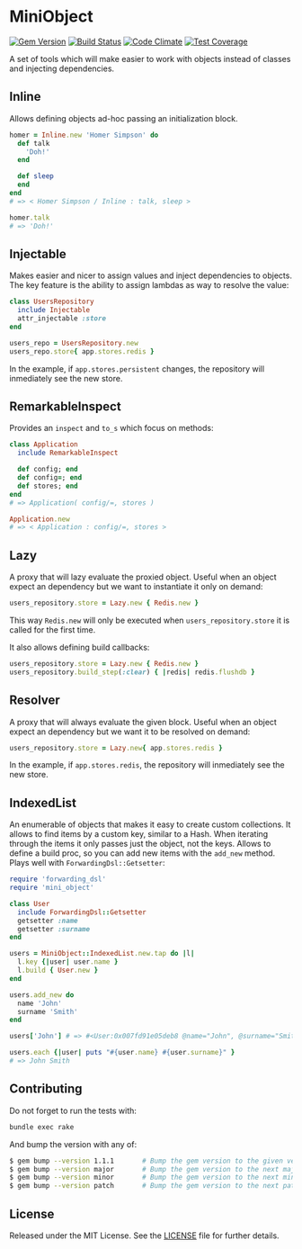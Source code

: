 # MiniObject

[![Gem Version](https://badge.fury.io/rb/mini_object.svg)](http://badge.fury.io/rb/mini_object)
[![Build Status](https://travis-ci.org/manuelmorales/mini-object.svg)](https://travis-ci.org/manuelmorales/mini-object)
[![Code Climate](https://codeclimate.com/github/manuelmorales/mini-object/badges/gpa.svg)](https://codeclimate.com/github/manuelmorales/mini-object)
[![Test Coverage](https://codeclimate.com/github/manuelmorales/mini-object/badges/coverage.svg)](https://codeclimate.com/github/manuelmorales/mini-object/coverage)

A set of tools which will make easier to work with objects instead of classes
and injecting dependencies.


## Inline

Allows defining objects ad-hoc passing an initialization block.

```ruby
homer = Inline.new 'Homer Simpson' do
  def talk
    'Doh!'
  end

  def sleep
  end
end
# => < Homer Simpson / Inline : talk, sleep >

homer.talk
# => 'Doh!'
```

## Injectable

Makes easier and nicer to assign values and inject dependencies to objects. 
The key feature is the ability to assign lambdas as way to resolve the value:

```ruby
class UsersRepository
  include Injectable
  attr_injectable :store
end

users_repo = UsersRepository.new
users_repo.store{ app.stores.redis }
```

In the example, if `app.stores.persistent` changes, the repository
will inmediately see the new store.


## RemarkableInspect

Provides an `inspect` and `to_s` which focus on methods:

```ruby
class Application
  include RemarkableInspect

  def config; end
  def config=; end
  def stores; end
end
# => Application( config/=, stores )

Application.new
# => < Application : config/=, stores >
```

## Lazy

A proxy that will lazy evaluate the proxied object.
Useful when an object expect an dependency but we want to
instantiate it only on demand:

```ruby
users_repository.store = Lazy.new { Redis.new }
```

This way `Redis.new` will only be  executed when `users_repository.store`
it is called for the first time.

It also allows defining build callbacks:

```ruby
users_repository.store = Lazy.new { Redis.new }
users_repository.build_step(:clear) { |redis| redis.flushdb }
```


## Resolver

A proxy that will always evaluate the given block.
Useful when an object expect an dependency but we want it 
to be resolved on demand:

```ruby
users_repository.store = Lazy.new{ app.stores.redis }
```

In the example, if `app.stores.redis`, the repository
will inmediately see the new store.


## IndexedList

An enumerable of objects that makes it easy to create custom collections.
It allows to find items by a custom key, similar to a Hash.
When iterating through the items it only passes just the object, not the keys.
Allows to define a build proc, so you can add new items with the `add_new` method.
Plays well with `ForwardingDsl::Getsetter`:

```ruby
require 'forwarding_dsl'
require 'mini_object'

class User
  include ForwardingDsl::Getsetter
  getsetter :name
  getsetter :surname
end

users = MiniObject::IndexedList.new.tap do |l|
  l.key {|user| user.name }
  l.build { User.new }
end

users.add_new do
  name 'John'
  surname 'Smith'
end

users['John'] # => #<User:0x007fd91e05deb8 @name="John", @surname="Smith">

users.each {|user| puts "#{user.name} #{user.surname}" }
# => John Smith
```

## Contributing

Do not forget to run the tests with:

```bash
bundle exec rake
```

And bump the version with any of:

```bash
$ gem bump --version 1.1.1       # Bump the gem version to the given version number
$ gem bump --version major       # Bump the gem version to the next major level (e.g. 0.0.1 to 1.0.0)
$ gem bump --version minor       # Bump the gem version to the next minor level (e.g. 0.0.1 to 0.1.0)
$ gem bump --version patch       # Bump the gem version to the next patch level (e.g. 0.0.1 to 0.0.2)
```


## License

Released under the MIT License.
See the [LICENSE](LICENSE.txt) file for further details.

